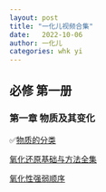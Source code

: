 ```yaml
---
layout: post
title: "一化儿视频合集"
date:   2022-10-06
author: 一化儿
categories: whk yi
---
```


## 必修 第一册

### 第一章 物质及其变化

✅[物质的分类](https://b23.tv/BV1Fd4y1g7b9)

[氧化还原基础与方法全集](https://b23.tv/OWPUtyD)

[氧化性强弱顺序](https://b23.tv/WLshssL)